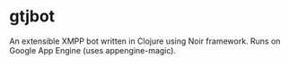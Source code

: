 # gtjbot

An extensible XMPP bot written in Clojure using Noir framework.
Runs on Google App Engine (uses appengine-magic).

